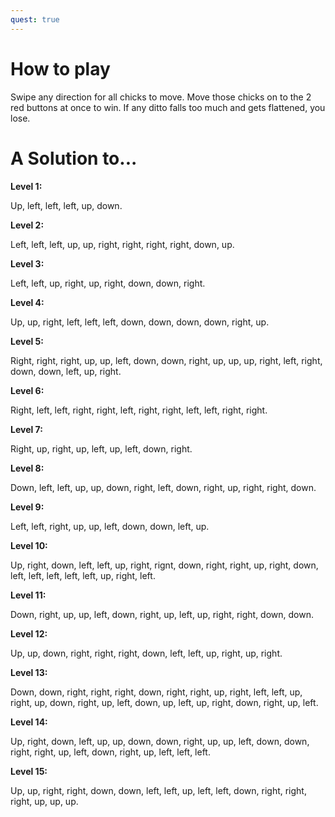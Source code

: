 ```yaml
---
quest: true
---
```


# How to play
Swipe any direction for all chicks to move.
Move those chicks on to the 2 red buttons at once to win.
If any ditto falls too much and gets flattened, you lose.

# A Solution to...

**Level 1:** 

Up, left, left, left, up, down.

**Level 2:** 

Left, left, left, up, up, right, right, right, right, down, up.

**Level 3:**

Left, left, up, right, up, right, down, down, right.

**Level 4:**

Up, up, right, left, left, left, down, down, down, down, right, up.

**Level 5:**

Right, right, right, up, up, left, down, down, right, up, up, up, right, left, right, down, down, left, up, right.

**Level 6:**

Right, left, left, right, right, left, right, right, left, left, right, right.

**Level 7:**

Right, up, right, up, left, up, left, down, right.

**Level 8:**

Down, left, left, up, up, down, right, left, down, right, up, right, right, down.

**Level 9:**

Left, left, right, up, up, left, down, down, left, up.

**Level 10:**

Up, right, down, left, left, up, right, rignt, down, right, right, up, right, down, left, left, left, left, left, up, right, left.

**Level 11:**

Down, right, up, up, left, down, right, up, left, up, right, right, down, down.

**Level 12:** 

Up, up, down, right, right, right, down, left, left, up, right, up, right.

**Level 13:** 

Down, down, right, right, right, down, right, right, up, right, left, left, up, right, up, down, right, up, left, down, up, left, up, right, down, right, up, left.

**Level 14:**

Up, right, down, left, up, up, down, down, right, up, up, left, down, down, right, right, up, left, down, right, up, left, left, left.

**Level 15:**

Up, up, right, right, down, down, left, left,  up, left, left, down, right, right, right, up, up, up.